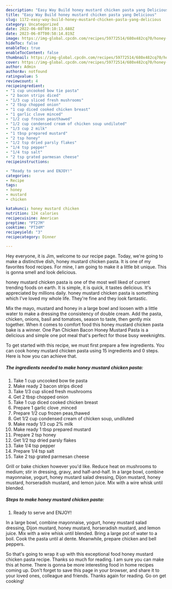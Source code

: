 ```yaml
---
description: "Easy Way Build honey mustard chicken pasta yang Delicious"
title: "Easy Way Build honey mustard chicken pasta yang Delicious"
slug: 1172-easy-way-build-honey-mustard-chicken-pasta-yang-delicious
category: Uncategorized
date: 2022-06-08T09:10:13.688Z
date: 2023-06-07T00:58:14.819Z
image: https://img-global.cpcdn.com/recipes/59772514/680x482cq70/honey-mustard-chicken-pasta-recipe-main-photo.jpg
hideToc: false
enableToc: true
enableTocContent: false
thumbnail: https://img-global.cpcdn.com/recipes/59772514/680x482cq70/honey-mustard-chicken-pasta-recipe-main-photo.jpg
cover: https://img-global.cpcdn.com/recipes/59772514/680x482cq70/honey-mustard-chicken-pasta-recipe-main-photo.jpg
author: Admin
authorAv: notfound
ratingvalue: 5
reviewcount: 4
recipeingredient:
- "1 cup uncooked bow tie pasta"
- "2 bacon strips diced"
- "1/3 cup sliced fresh mushrooms"
- "2 tbsp chopped onion"
- "1 cup diced cooked chicken breast"
- "1 garlic clove minced"
- "1/2 cup frozen peasthawed"
- "1/2 cup condensed cream of chicken soup undiluted"
- "1/3 cup 2 milk"
- "1 tbsp prepared mustard"
- "2 tsp honey"
- "1/2 tsp dried parsly flakes"
- "1/4 tsp pepper"
- "1/4 tsp salt"
- "2 tsp grated parmesan cheese"
recipeinstructions:

- "Ready to serve and ENJOY!"
categories:
- Recipe
tags:
- honey
- mustard
- chicken

katakunci: honey mustard chicken 
nutrition: 124 calories
recipecuisine: American
preptime: "PT27M"
cooktime: "PT34M"
recipeyield: "3"
recipecategory: Dinner

---
```



Hey everyone, it is Jim, welcome to our recipe page. Today, we're going to make a distinctive dish, honey mustard chicken pasta. It is one of my favorites food recipes. For mine, I am going to make it a little bit unique. This is gonna smell and look delicious.

honey mustard chicken pasta is one of the most well liked of current trending foods on earth. It is simple, it is quick, it tastes delicious. It's appreciated by millions daily. honey mustard chicken pasta is something which I've loved my whole life. They're fine and they look fantastic.

Mix the mayo, mustard and honey in a large bowl and loosen with a little water to make a dressing the consistency of double cream. Add the pasta, chicken, onions, basil and tomatoes, season to taste, then gently mix together. When it comes to comfort food this honey mustard chicken pasta bake is a winner. One Pan Chicken Bacon Honey Mustard Pasta is a delicious and simple one pot meal that&#39;s perfect for those busy weeknights.


To get started with this recipe, we must first prepare a few ingredients. You can cook honey mustard chicken pasta using 15 ingredients and 0 steps. Here is how you can achieve that.

<!--inarticleads1-->

##### The ingredients needed to make honey mustard chicken pasta:

1. Take 1 cup uncooked bow tie pasta
1. Make ready 2 bacon strips diced
1. Take 1/3 cup sliced fresh mushrooms
1. Get 2 tbsp chopped onion
1. Take 1 cup diced cooked chicken breast
1. Prepare 1 garlic clove ,minced
1. Prepare 1/2 cup frozen peas,thawed
1. Get 1/2 cup condensed cream of chicken soup, undiluted
1. Make ready 1/3 cup 2% milk
1. Make ready 1 tbsp prepared mustard
1. Prepare 2 tsp honey
1. Get 1/2 tsp dried parsly flakes
1. Take 1/4 tsp pepper
1. Prepare 1/4 tsp salt
1. Take 2 tsp grated parmesan cheese


Grill or bake chicken however you&#39;d like. Reduce heat on mushrooms to medium; stir in dressing, gravy, and half-and-half. In a large bowl, combine mayonnaise, yogurt, honey mustard salad dressing, Dijon mustard, honey mustard, horseradish mustard, and lemon juice. Mix with a wire whisk until blended. 

<!--inarticleads2-->

##### Steps to make honey mustard chicken pasta:


1. Ready to serve and ENJOY!

In a large bowl, combine mayonnaise, yogurt, honey mustard salad dressing, Dijon mustard, honey mustard, horseradish mustard, and lemon juice. Mix with a wire whisk until blended. Bring a large pot of water to a boil. Cook the pasta until al dente. Meanwhile, prepare chicken and bell peppers. 

So that's going to wrap it up with this exceptional food honey mustard chicken pasta recipe. Thanks so much for reading. I am sure you can make this at home. There is gonna be more interesting food in home recipes coming up. Don't forget to save this page in your browser, and share it to your loved ones, colleague and friends. Thanks again for reading. Go on get cooking!
